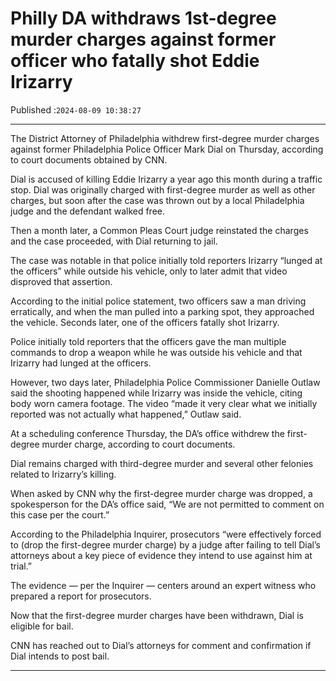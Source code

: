 # Philly DA withdraws 1st-degree murder charges against former officer who fatally shot Eddie Irizarry

Published :`2024-08-09 10:38:27`

---

The District Attorney of Philadelphia withdrew first-degree murder charges against former Philadelphia Police Officer Mark Dial on Thursday, according to court documents obtained by CNN.

Dial is accused of killing Eddie Irizarry a year ago this month during a traffic stop. Dial was originally charged with first-degree murder as well as other charges, but soon after the case was thrown out by a local Philadelphia judge and the defendant walked free.

Then a month later, a Common Pleas Court judge reinstated the charges and the case proceeded, with Dial returning to jail.

The case was notable in that police initially told reporters Irizarry “lunged at the officers” while outside his vehicle, only to later admit that video disproved that assertion.

According to the initial police statement, two officers saw a man driving erratically, and when the man pulled into a parking spot, they approached the vehicle. Seconds later, one of the officers fatally shot Irizarry.

Police initially told reporters that the officers gave the man multiple commands to drop a weapon while he was outside his vehicle and that Irizarry had lunged at the officers.

However, two days later, Philadelphia Police Commissioner Danielle Outlaw said the shooting happened while Irizarry was inside the vehicle, citing body worn camera footage. The video “made it very clear what we initially reported was not actually what happened,” Outlaw said.

At a scheduling conference Thursday, the DA’s office withdrew the first-degree murder charge, according to court documents.

Dial remains charged with third-degree murder and several other felonies related to Irizarry’s killing.

When asked by CNN why the first-degree murder charge was dropped, a spokesperson for the DA’s office said, “We are not permitted to comment on this case per the court.”

According to the Philadelphia Inquirer, prosecutors “were effectively forced to (drop the first-degree murder charge) by a judge after failing to tell Dial’s attorneys about a key piece of evidence they intend to use against him at trial.”

The evidence — per the Inquirer — centers around an expert witness who prepared a report for prosecutors.

Now that the first-degree murder charges have been withdrawn, Dial is eligible for bail.

CNN has reached out to Dial’s attorneys for comment and confirmation if Dial intends to post bail.

---


